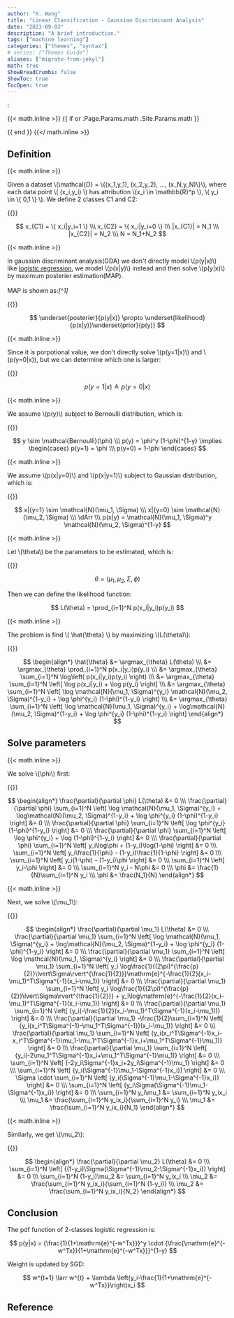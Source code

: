 ```yaml
---
author: "X. Wang"
title: "Linear Classification - Gaussian Discriminant Analysis"
date: "2023-09-03"
description: "A brief introduction."
tags: ["machine learning"]
categories: ["themes", "syntax"]
# series: ["Themes Guide"]
aliases: ["migrate-from-jekyl"]
math: true
ShowBreadCrumbs: false
ShowToc: true
TocOpen: true
---
```


:                                                         

{{< math.inline >}}
{{ if or .Page.Params.math .Site.Params.math }}

<link rel="stylesheet" href="https://cdn.jsdelivr.net/npm/katex@0.16.8/dist/katex.min.css" integrity="sha384-GvrOXuhMATgEsSwCs4smul74iXGOixntILdUW9XmUC6+HX0sLNAK3q71HotJqlAn" crossorigin="anonymous">

<!-- The loading of KaTeX is deferred to speed up page rendering -->
<script defer src="https://cdn.jsdelivr.net/npm/katex@0.16.8/dist/katex.min.js" integrity="sha384-cpW21h6RZv/phavutF+AuVYrr+dA8xD9zs6FwLpaCct6O9ctzYFfFr4dgmgccOTx" crossorigin="anonymous"></script>

<!-- To automatically render math in text elements, include the auto-render extension: -->
<script defer src="https://cdn.jsdelivr.net/npm/katex@0.16.8/dist/contrib/auto-render.min.js" integrity="sha384-+VBxd3r6XgURycqtZ117nYw44OOcIax56Z4dCRWbxyPt0Koah1uHoK0o4+/RRE05" crossorigin="anonymous"
    onload="renderMathInElement(document.body);"></script>
{{ end }}
{{</ math.inline >}}

<style>
    /* Set the font size of all math elements to 16px */
    .katex {
        font-size: 16px !important;
    }
</style>
## Definition

{{< math.inline >}}
<p>
Given a dataset \(\mathcal{D} = \{(x_1,y_1), (x_2,y_2), ..., (x_N,y_N)\}\), where each data point \( (x_i,y_i) \) has attribution \(x_i \in \mathbb{R}^p \), \( y_i \in \{ 0,1 \} \). We define 2 classes C1 and C2:
</p>
{{</ math.inline >}}

$$
x_{C1} = \{ x_i|y_i=1 \} \\\
x_{C2} = \{ x_i|y_i=0 \} \\\
|x_{C1}| = N_1 \\\
|x_{C2}| = N_2 \\\
N = N_1+N_2
$$

{{< math.inline >}}
<p>
In gaussian discriminant analysis(GDA) we don't directly model \(p(y|x)\) like <a href="https://tirmisula.github.io/posts/logistic-regression/">logistic regression</a>, we model \(p(x|y)\) instead and then solve \(p(y|x)\) by maximum posterier estimation(MAP).
<br/>
<br/>
MAP is shown as:<cite>[^1]</cite>
</p>
{{</ math.inline >}}

$$
\underset{posterier}{p(y|x)} \propto \underset{likelihood}{p(x|y)}\underset{prior}{p(y)}
$$

{{< math.inline >}}
<p>
Since it is porpotional value, we don't directly solve \(p(y=1|x)\) and \(p(y=0|x)), but we can determine which one is larger:
</p>
{{</ math.inline >}}

$$
p(y=1|x) \triangleq p(y=0|x)
$$

{{< math.inline >}}
<p>
We assume \(p(y)\) subject to Bernoulli distribution, which is:
</p>
{{</ math.inline >}}

$$
y \sim \mathcal{Bernoulli}(\phi) \\\
p(y) = \phi^y (1-\phi)^{1-y} \implies
\begin{cases}
p(y=1) = \phi \\\
p(y=0) = 1-\phi
\end{cases}
$$

{{< math.inline >}}
<p>
We assume \(p(x|y=0)\) and \(p(x|y=1)\) subject to Gaussian distribution, which is:
</p>
{{</ math.inline >}}

$$
x|{y=1} \sim \mathcal{N}(\mu_1, \Sigma) \\\
x|{y=0} \sim \mathcal{N}(\mu_2, \Sigma) \\\
\dArr \\\
p(x|y) = \mathcal{N}(\mu_1, \Sigma)^y \mathcal{N}(\mu_2, \Sigma)^{1-y}
$$

{{< math.inline >}}
<p>
Let \(\theta\) be the parameters to be estimated, which is:
</p>
{{</ math.inline >}}

$$
\theta = (\mu_1, \mu_2, \Sigma, \phi)
$$

Then we can define the likelihood function:

$$
L(\theta) = \prod_{i=1}^N p(x_i|y_i)p(y_i)
$$

{{< math.inline >}}
<p>
The problem is find \( \hat{\theta} \) by maximizing \(L(\theta)\):
</p>
{{</ math.inline >}}

$$
\begin{align*}
\hat{\theta} &= \argmax_{\theta} L(\theta) \\\
&= \argmax_{\theta} \prod_{i=1}^N p(x_i|y_i)p(y_i) \\\
&= \argmax_{\theta} \sum_{i=1}^N \log\left( p(x_i|y_i)p(y_i) \right) \\\
&= \argmax_{\theta} \sum_{i=1}^N \left[ \log p(x_i|y_i) + \log p(y_i) \right] \\\
&= \argmax_{\theta} \sum_{i=1}^N \left[ \log \mathcal{N}(\mu_1, \Sigma)^{y_i} \mathcal{N}(\mu_2, \Sigma)^{1-y_i} + \log \phi^{y_i} (1-\phi)^{1-y_i} \right] \\\
&= \argmax_{\theta} \sum_{i=1}^N \left[ \log \mathcal{N}(\mu_1, \Sigma)^{y_i} + \log\mathcal{N}(\mu_2, \Sigma)^{1-y_i} + \log \phi^{y_i} (1-\phi)^{1-y_i} \right]
\end{align*}
$$

## Solve parameters

{{< math.inline >}}
<p>
We solve \(\phi\) first:
</p>
{{</ math.inline >}}

$$
\begin{align*}
\frac{\partial}{\partial \phi} L(\theta) &= 0 \\\
\frac{\partial}{\partial \phi} \sum_{i=1}^N \left[ \log \mathcal{N}(\mu_1, \Sigma)^{y_i} + \log\mathcal{N}(\mu_2, \Sigma)^{1-y_i} + \log \phi^{y_i} (1-\phi)^{1-y_i} \right] &=  0 \\\
\frac{\partial}{\partial \phi} \sum_{i=1}^N \left[ \log \phi^{y_i} (1-\phi)^{1-y_i} \right] &= 0 \\\
\frac{\partial}{\partial \phi} \sum_{i=1}^N \left[ \log \phi^{y_i}  + \log (1-\phi)^{1-y_i} \right] &= 0 \\\
\frac{\partial}{\partial \phi} \sum_{i=1}^N \left[ y_i\log\phi + (1-y_i)\log(1-\phi) \right] &= 0 \\\
\sum_{i=1}^N \left[ y_i\frac{1}{\phi} - (1-y_i)\frac{1}{1-\phi} \right] &= 0 \\\
\sum_{i=1}^N \left[ y_i(1-\phi) - (1-y_i)\phi \right] &= 0 \\\
\sum_{i=1}^N \left[ y_i-\phi \right] &= 0 \\\
\sum_{i=1}^N y_i - N\phi &= 0 \\\
\phi &= \frac{1}{N}\sum_{i=1}^N y_i \\\
\phi &= \frac{N_1}{N}
\end{align*}
$$

{{< math.inline >}}
<p>
Next, we solve \(\mu_1\):
</p>
{{</ math.inline >}}

$$
\begin{align*}
\frac{\partial}{\partial \mu_1} L(\theta) &= 0 \\\
\frac{\partial}{\partial \mu_1} \sum_{i=1}^N \left[ \log \mathcal{N}(\mu_1, \Sigma)^{y_i} + \log\mathcal{N}(\mu_2, \Sigma)^{1-y_i} + \log \phi^{y_i} (1-\phi)^{1-y_i} \right] &=  0 \\\
\frac{\partial}{\partial \mu_1} \sum_{i=1}^N \left[ \log \mathcal{N}(\mu_1, \Sigma)^{y_i} \right] &= 0 \\\
\frac{\partial}{\partial \mu_1} \sum_{i=1}^N \left[ y_i \log\frac{1}{(2\pi)^{\frac{p}{2}}\lvert\Sigma\rvert^{\frac{1}{2}}}\mathrm{e}^{-\frac{1}{2}(x_i-\mu_1)^T\Sigma^{-1}(x_i-\mu_1)} \right] &= 0 \\\
\frac{\partial}{\partial \mu_1} \sum_{i=1}^N \left[ y_i \log\frac{1}{(2\pi)^{\frac{p}{2}}\lvert\Sigma\rvert^{\frac{1}{2}}} + y_i\log\mathrm{e}^{-\frac{1}{2}(x_i-\mu_1)^T\Sigma^{-1}(x_i-\mu_1)} \right] &= 0 \\\
\frac{\partial}{\partial \mu_1} \sum_{i=1}^N \left[ {y_i(-\frac{1}{2}(x_i-\mu_1)^T\Sigma^{-1}(x_i-\mu_1))} \right] &= 0 \\\
\frac{\partial}{\partial \mu_1} -\frac{1}{2}\sum_{i=1}^N \left[ {y_i(x_i^T\Sigma^{-1}-\mu_1^T\Sigma^{-1})(x_i-\mu_1)} \right] &= 0 \\\
\frac{\partial}{\partial \mu_1} \sum_{i=1}^N \left[ {y_i(x_i^T\Sigma^{-1}x_i-x_i^T\Sigma^{-1}\mu_1-\mu_1^T\Sigma^{-1}x_i+\mu_1^T\Sigma^{-1}\mu_1)} \right] &= 0 \\\
\frac{\partial}{\partial \mu_1} \sum_{i=1}^N \left[ {y_i(-2\mu_1^T\Sigma^{-1}x_i+\mu_1^T\Sigma^{-1}\mu_1)} \right] &= 0 \\\
\sum_{i=1}^N \left[ {-2y_i\Sigma^{-1}x_i+2y_i\Sigma^{-1}\mu_1} \right] &= 0 \\\
\sum_{i=1}^N \left[ {y_i(\Sigma^{-1}\mu_1-\Sigma^{-1}x_i}) \right] &= 0 \\\
\Sigma \cdot \sum_{i=1}^N \left[ {y_i(\Sigma^{-1}\mu_1-\Sigma^{-1}x_i}) \right] &= 0 \\\
\sum_{i=1}^N \left[ {y_i\Sigma(\Sigma^{-1}\mu_1-\Sigma^{-1}x_i}) \right] &= 0 \\\
\sum_{i=1}^N y_i\mu_1 &= \sum_{i=1}^N y_ix_i \\\
\mu_1 &= \frac{\sum_{i=1}^N y_ix_i}{\sum_{i=1}^N y_i} \\\
\mu_1 &= \frac{\sum_{i=1}^N y_ix_i}{N_1}
\end{align*}
$$

{{< math.inline >}}
<p>
Similarly, we get \(\mu_2\):
</p>
{{</ math.inline >}}

$$
\begin{align*}
\frac{\partial}{\partial \mu_2} L(\theta) &= 0 \\\
\sum_{i=1}^N \left[ {(1-y_i)\Sigma(\Sigma^{-1}\mu_2-\Sigma^{-1}x_i}) \right] &= 0 \\\
\sum_{i=1}^N (1-y_i)\mu_2 &= \sum_{i=1}^N y_ix_i \\\
\mu_2 &= \frac{\sum_{i=1}^N y_ix_i}{\sum_{i=1}^N (1-y_i)} \\\
\mu_2 &= \frac{\sum_{i=1}^N y_ix_i}{N_2}
\end{align*}
$$

## Conclusion

The pdf function of 2-classes logistic regression is:

$$
p(y|x) = {\frac{1}{1+\mathrm{e}^{-w^Tx}}}^y \cdot {\frac{\mathrm{e}^{-w^Tx}}{1+\mathrm{e}^{-w^Tx}}}^{1-y}
$$

Weight is updated by SGD:

$$
w^{t+1} \larr w^{t} + \lambda \left(y_i-\frac{1}{1+\mathrm{e}^{-w^Tx}}\right)x_i
$$

## Reference

[^1]: From [video](https://www.bilibili.com/video/BV1aE411o7qd?p=14).
[^2]: From [source](https://en.wikipedia.org/wiki/Logistic_regression).
